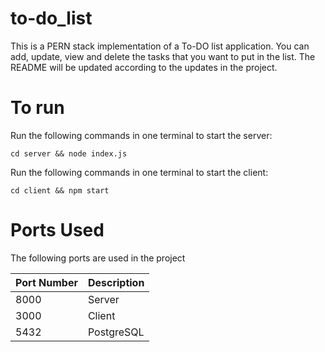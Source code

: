 # to-do_list
 This is a PERN stack implementation of a To-DO list application. You can add, update, view and delete the tasks that you want to put in the list. The README will be updated according to the updates in the project.

 # To run

 Run the following commands in one terminal to start the server:
 ```
 cd server && node index.js
 ```

 Run the following commands in one terminal to start the client:
 ```
 cd client && npm start
 ```

 # Ports Used

The following ports are used in the project

Port Number|Description
---|---
8000| Server
3000| Client
5432| PostgreSQL 
